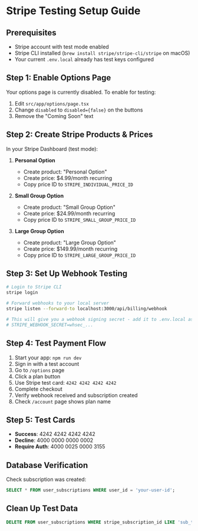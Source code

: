 # Stripe Testing Setup Guide

## Prerequisites

- Stripe account with test mode enabled
- Stripe CLI installed (`brew install stripe/stripe-cli/stripe` on macOS)
- Your current `.env.local` already has test keys configured

## Step 1: Enable Options Page

Your options page is currently disabled. To enable for testing:

1. Edit `src/app/options/page.tsx`
2. Change `disabled` to `disabled={false}` on the buttons
3. Remove the "Coming Soon" text

## Step 2: Create Stripe Products & Prices

In your Stripe Dashboard (test mode):

1. **Personal Option**

   - Create product: "Personal Option"
   - Create price: $4.99/month recurring
   - Copy price ID to `STRIPE_INDIVIDUAL_PRICE_ID`

2. **Small Group Option**

   - Create product: "Small Group Option"
   - Create price: $24.99/month recurring
   - Copy price ID to `STRIPE_SMALL_GROUP_PRICE_ID`

3. **Large Group Option**
   - Create product: "Large Group Option"
   - Create price: $149.99/month recurring
   - Copy price ID to `STRIPE_LARGE_GROUP_PRICE_ID`

## Step 3: Set Up Webhook Testing

```bash
# Login to Stripe CLI
stripe login

# Forward webhooks to your local server
stripe listen --forward-to localhost:3000/api/billing/webhook

# This will give you a webhook signing secret - add it to .env.local as:
# STRIPE_WEBHOOK_SECRET=whsec_...
```

## Step 4: Test Payment Flow

1. Start your app: `npm run dev`
2. Sign in with a test account
3. Go to `/options` page
4. Click a plan button
5. Use Stripe test card: `4242 4242 4242 4242`
6. Complete checkout
7. Verify webhook received and subscription created
8. Check `/account` page shows plan name

## Step 5: Test Cards

- **Success**: 4242 4242 4242 4242
- **Decline**: 4000 0000 0000 0002
- **Require Auth**: 4000 0025 0000 3155

## Database Verification

Check subscription was created:

```sql
SELECT * FROM user_subscriptions WHERE user_id = 'your-user-id';
```

## Clean Up Test Data

```sql
DELETE FROM user_subscriptions WHERE stripe_subscription_id LIKE 'sub_test_%';
```
